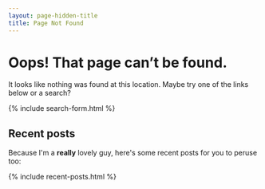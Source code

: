 ```yaml
---
layout: page-hidden-title
title: Page Not Found
---
```


# Oops! That page can’t be found.

It looks like nothing was found at this location. Maybe try one of the links below or a search?

{% include search-form.html %}

## Recent posts

Because I'm a **really** lovely guy, here's some recent posts for you to peruse too:

{% include recent-posts.html %}
